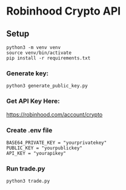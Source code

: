 # Robinhood Crypto API

## Setup

```
python3 -m venv venv
source venv/bin/activate
pip install -r requirements.txt
```

### Generate key:

```
python3 generate_public_key.py
```

### Get API Key Here:

https://robinhood.com/account/crypto

### Create .env file 

```
BASE64_PRIVATE_KEY = "yourprivatekey"
PUBLIC_KEY = "yourpublickey"
API_KEY = "yourapikey"
```

### Run trade.py

```
python3 trade.py
```


